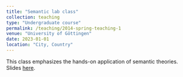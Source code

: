```yaml
---
title: "Semantic lab class"
collection: teaching
type: "Undergraduate course"
permalink: /teaching/2014-spring-teaching-1
venue: "University of Göttingen"
date: 2023-01-01
location: "City, Country"
---
```

This class emphasizes the hands-on application of semantic theories. Slides [here](https://github.com/zeqizhao12/zeqizhao12.github.io/tree/6767b899b117f5cabb371150bf1bf8731c83dfcd/files/Lab_class_23_24).
